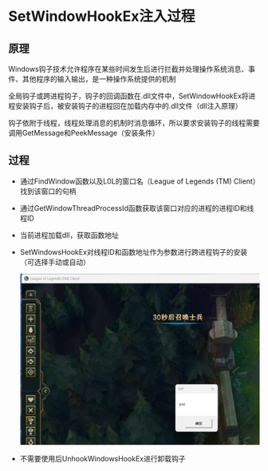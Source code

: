# SetWindowHookEx注入过程

## 原理

Windows钩子技术允许程序在某些时间发生后进行拦截并处理操作系统消息、事件、其他程序的输入输出，是一种操作系统提供的机制

全局钩子或跨进程钩子，钩子的回调函数在.dll文件中，SetWindowHookEx将进程安装钩子后，被安装钩子的进程回在加载内存中的.dll文件（dll注入原理）

钩子依附于线程，线程处理消息的机制时消息循环，所以要求安装钩子的线程需要调用GetMessage和PeekMessage（安装条件）

## 过程

- 通过FindWindow函数以及L0L的窗口名（League of Legends (TM) Client）找到该窗口的句柄

- 通过GetWindowThreadProcessId函数获取该窗口对应的进程的进程ID和线程ID

- 当前进程加载dll，获取函数地址

- SetWindowsHookEx对线程ID和函数地址作为参数进行跨进程钩子的安装（可选择手动或自动）

  ![image-20240914164419218](ReadMe.assets/image-20240914164419218.png)

- 不需要使用后UnhookWindowsHookEx进行卸载钩子